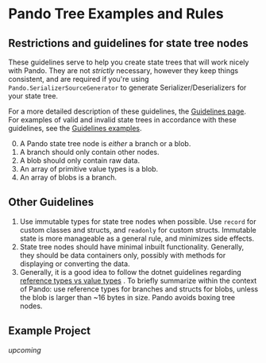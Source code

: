 # Pando Tree Examples and Rules

## Restrictions and guidelines for state tree nodes

These guidelines serve to help you create state trees that will work nicely with Pando. They are not *strictly*
necessary, however they keep things consistent, and are required if you're using `Pando.SerializerSourceGenerator` to
generate Serializer/Deserializers for your state tree.

For a more detailed description of these guidelines, the [Guidelines page](Guidelines.md). For examples of valid and
invalid state trees in accordance with these guidelines, see the [Guidelines examples](GuidelinesExamples).

0. A Pando state tree node is *either* a branch or a blob.
1. A branch should only contain other nodes.
2. A blob should only contain raw data.
3. An array of primitive value types is a blob.
4. An array of blobs is a branch.

## Other Guidelines

1. Use immutable types for state tree nodes when possible. Use `record` for custom classes and structs, and `readonly`
   for custom structs. Immutable state is more manageable as a general rule, and minimizes side effects.
2. State tree nodes should have minimal inbuilt functionality. Generally, they should be data containers only, possibly
   with methods for displaying or converting the data.
3. Generally, it is a good idea to follow the dotnet guidelines
   regarding [reference types vs value types](https://docs.microsoft.com/en-us/dotnet/standard/design-guidelines/choosing-between-class-and-struct)
   . To briefly summarize within the context of Pando: use reference types for branches and structs for blobs, unless
   the blob is larger than ~16 bytes in size. Pando avoids boxing tree nodes.

## Example Project

*upcoming*
